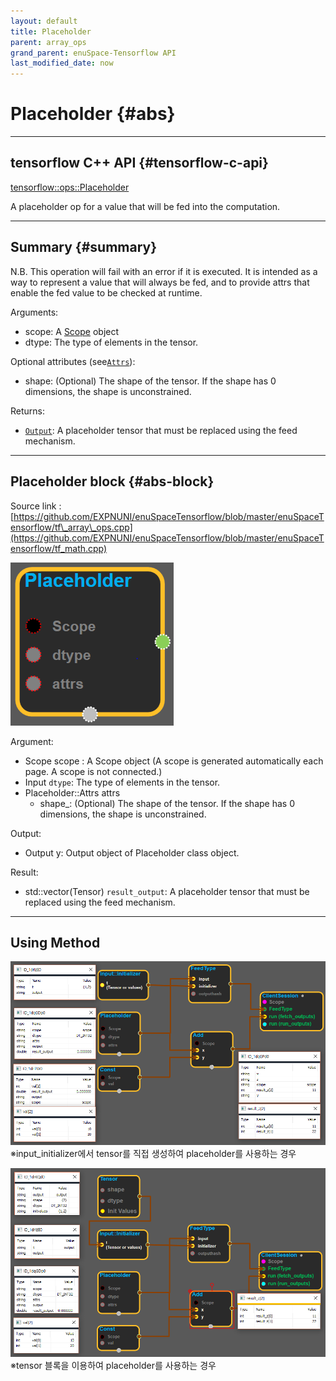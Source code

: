 ```yaml
--- 
layout: default 
title: Placeholder 
parent: array_ops 
grand_parent: enuSpace-Tensorflow API 
last_modified_date: now 
--- 
```


# Placeholder {#abs}

---

## tensorflow C++ API {#tensorflow-c-api}

[tensorflow::ops::Placeholder](https://www.tensorflow.org/api_docs/cc/class/tensorflow/ops/placeholder.html)

A placeholder op for a value that will be fed into the computation.

---

## Summary {#summary}

N.B. This operation will fail with an error if it is executed. It is intended as a way to represent a value that will always be fed, and to provide attrs that enable the fed value to be checked at runtime.

Arguments:

* scope: A [Scope](https://www.tensorflow.org/api_docs/cc/class/tensorflow/scope.html#classtensorflow_1_1_scope) object
* dtype: The type of elements in the tensor.

Optional attributes \(see[`Attrs`](https://www.tensorflow.org/api_docs/cc/struct/tensorflow/ops/placeholder/attrs.html#structtensorflow_1_1ops_1_1_placeholder_1_1_attrs)\):

* shape: \(Optional\) The shape of the tensor. If the shape has 0 dimensions, the shape is unconstrained.

Returns:

* [`Output`](https://www.tensorflow.org/api_docs/cc/class/tensorflow/output.html#classtensorflow_1_1_output): A placeholder tensor that must be replaced using the feed mechanism.

---

## Placeholder block {#abs-block}

Source link :[https://github.com/EXPNUNI/enuSpaceTensorflow/blob/master/enuSpaceTensorflow/tf\_array\_ops.cpp](https://github.com/EXPNUNI/enuSpaceTensorflow/blob/master/enuSpaceTensorflow/tf_math.cpp)

![](./assets/array_ops/placeholder1.png)

Argument:

* Scope scope : A Scope object \(A scope is generated automatically each page. A scope is not connected.\)
* Input `dtype`: The type of elements in the tensor.
* Placeholder::Attrs attrs
  * shape\_: \(Optional\) The shape of the tensor. If the shape has 0 dimensions, the shape is unconstrained.

Output:

* Output y: Output object of Placeholder class object.

Result:

* std::vector\(Tensor\) `result_output`: A placeholder tensor that must be replaced using the feed mechanism.

---

## Using Method

![](./assets/array_ops/placeholder2.png)※input\_initializer에서 tensor를 직접 생성하여 placeholder를 사용하는 경우

![](./assets/array_ops/placeholder3.png)※tensor 블록을 이용하여 placeholder를 사용하는 경우

